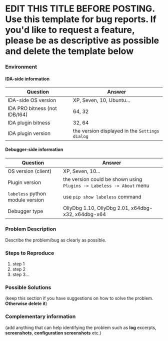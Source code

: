 # EDIT THIS TITLE BEFORE POSTING. Use this template for bug reports. If you'd like to request a feature, please be as descriptive as possible and delete the template below

### Environment

#### IDA-side information 

| Question                      | Answer
|-------------------------------|--------------------
| IDA-side OS version           | XP, Seven, 10, Ubuntu...
| IDA PRO bitness (not IDB/I64) | 64, 32
| IDA plugin bitness            | 32, 64
| IDA plugin version            | the version displayed in the `Settings dialog`

#### Debugger-side information

| Question                         | Answer
|----------------------------------|--------------------
| OS version (client)              | XP, Seven, 10...
| Plugin version                   | the version could be shown using `Plugins -> Labeless -> About` menu
| `labeless` python module version | use `pip show labeless` command
| Debugger type                    | OllyDbg 1.10, OllyDbg 2.01, x64dbg-x32, x64dbg-x64


### Problem Description
Describe the problem/bug as clearly as possible.

### Steps to Reproduce
1. step 1
1. step 2
1. step 3...

### Possible Solutions
(keep this section if you have suggestions on how to solve the problem. **Otherwise delete it**)

### Complementary information
(add anything that can help identifying the problem such as **log** excerpts, **screenshots**, **configuration screenshots** etc.)